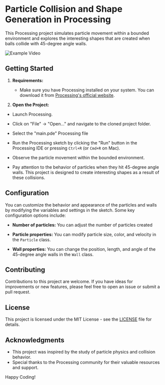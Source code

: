 # Particle Collision and Shape Generation in Processing

This Processing project simulates particle movement within a bounded environment and explores the interesting shapes that are created when balls collide with 45-degree angle walls.

<img src="example.mp4" alt="Example Video" />

## Getting Started

1. **Requirements:**
   - Make sure you have Processing installed on your system. You can download it from [Processing's official website](https://processing.org/download).

2. **Open the Project:**
- Launch Processing.
- Click on "File" -> "Open..." and navigate to the cloned project folder.
- Select the "main.pde" Processing file

- Run the Processing sketch by clicking the "Run" button in the Processing IDE or pressing `Ctrl+R` (or `Cmd+R` on Mac).

- Observe the particle movement within the bounded environment.

- Pay attention to the behavior of particles when they hit 45-degree angle walls. This project is designed to create interesting shapes as a result of these collisions.

## Configuration

You can customize the behavior and appearance of the particles and walls by modifying the variables and settings in the sketch. Some key configuration options include:

- **Number of particles:** You can adjust the number of particles created

- **Particle properties:** You can modify particle size, color, and velocity in the `Particle` class.

- **Wall properties:** You can change the position, length, and angle of the 45-degree angle walls in the `Wall` class.

## Contributing

Contributions to this project are welcome. If you have ideas for improvements or new features, please feel free to open an issue or submit a pull request.

## License

This project is licensed under the MIT License - see the [LICENSE](LICENSE) file for details.

## Acknowledgments

- This project was inspired by the study of particle physics and collision behavior.
- Special thanks to the Processing community for their valuable resources and support.

Happy Coding!
